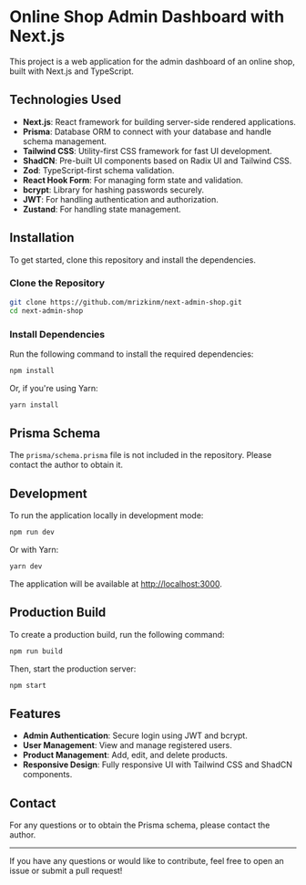 # Online Shop Admin Dashboard with Next.js 

This project is a web application for the admin dashboard of an online shop, built with Next.js and TypeScript.

## Technologies Used

- **Next.js**: React framework for building server-side rendered applications.
- **Prisma**: Database ORM to connect with your database and handle schema management.
- **Tailwind CSS**: Utility-first CSS framework for fast UI development.
- **ShadCN**: Pre-built UI components based on Radix UI and Tailwind CSS.
- **Zod**: TypeScript-first schema validation.
- **React Hook Form**: For managing form state and validation.
- **bcrypt**: Library for hashing passwords securely.
- **JWT**: For handling authentication and authorization.
- **Zustand**: For handling state management.

## Installation

To get started, clone this repository and install the dependencies.

### Clone the Repository

```bash
git clone https://github.com/mrizkinm/next-admin-shop.git
cd next-admin-shop
```

### Install Dependencies

Run the following command to install the required dependencies:

```bash
npm install
```

Or, if you're using Yarn:

```bash
yarn install
```

## Prisma Schema
The `prisma/schema.prisma` file is not included in the repository. Please contact the author to obtain it.

## Development

To run the application locally in development mode:

```bash
npm run dev
```

Or with Yarn:

```bash
yarn dev
```

The application will be available at [http://localhost:3000](http://localhost:3000).

## Production Build

To create a production build, run the following command:

```bash
npm run build
```

Then, start the production server:

```bash
npm start
```

## Features

- **Admin Authentication**: Secure login using JWT and bcrypt.
- **User Management**: View and manage registered users.
- **Product Management**: Add, edit, and delete products.
- **Responsive Design**: Fully responsive UI with Tailwind CSS and ShadCN components.

## Contact
For any questions or to obtain the Prisma schema, please contact the author.

---
If you have any questions or would like to contribute, feel free to open an issue or submit a pull request!

